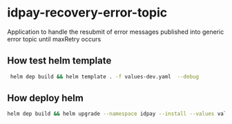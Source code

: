# idpay-recovery-error-topic
Application to handle the resubmit of error messages published into generic error topic until maxRetry occurs

## How test helm template

```sh
 helm dep build && helm template . -f values-dev.yaml  --debug
```

## How deploy helm

```sh
helm dep build && helm upgrade --namespace idpay --install --values values-dev.yaml --wait --timeout 5m0s idpay-recovery-error-topic .
```
